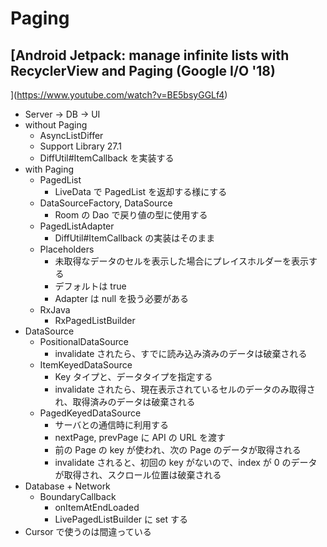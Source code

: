 # Paging

## [Android Jetpack: manage infinite lists with RecyclerView and Paging (Google I/O '18)
](https://www.youtube.com/watch?v=BE5bsyGGLf4)

* Server -> DB -> UI
* without Paging
  * AsyncListDiffer
  * Support Library 27.1
  * DiffUtil#ItemCallback を実装する
* with Paging
  * PagedList
    * LiveData で PagedList を返却する様にする
  * DataSourceFactory, DataSource
    * Room の Dao で戻り値の型に使用する
  * PagedListAdapter
    * DiffUtil#ItemCallback の実装はそのまま
  * Placeholders
    * 未取得なデータのセルを表示した場合にプレイスホルダーを表示する
    * デフォルトは true
    * Adapter は null を扱う必要がある
  * RxJava
    * RxPagedListBuilder
* DataSource
  * PositionalDataSource
    * invalidate されたら、すでに読み込み済みのデータは破棄される
  * ItemKeyedDataSource
    * Key タイプと、データタイプを指定する
    * invalidate されたら、現在表示されているセルのデータのみ取得され、取得済みのデータは破棄される
  * PagedKeyedDataSource
    * サーバとの通信時に利用する
    * nextPage, prevPage に API の URL を渡す
    * 前の Page の key が使われ、次の Page のデータが取得される
    * invalidate されると、初回の key がないので、index が 0 のデータが取得され、スクロール位置は破棄される
* Database + Network
  * BoundaryCallback
    * onItemAtEndLoaded
    * LivePagedListBuilder に set する
* Cursor で使うのは間違っている
